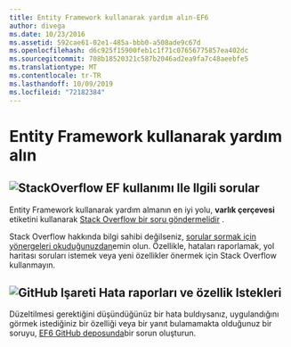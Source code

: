 ```yaml
---
title: Entity Framework kullanarak yardım alın-EF6
author: divega
ms.date: 10/23/2016
ms.assetid: 592cae61-02e1-485a-bbb0-a508ade9c67d
ms.openlocfilehash: d6c925f15900feb1c1f71c07656775857ea402dc
ms.sourcegitcommit: 708b18520321c587b2046ad2ea9fa7c48aeebfe5
ms.translationtype: MT
ms.contentlocale: tr-TR
ms.lasthandoff: 10/09/2019
ms.locfileid: "72182384"
---
```

# <a name="get-help-using-entity-framework"></a>Entity Framework kullanarak yardım alın
## <a name="stackoverflowef6mediastackoverflowpng-questions-about-using-ef"></a>![StackOverflow](~/ef6/media/stackoverflow.png) EF kullanımı Ile Ilgili sorular  

Entity Framework kullanarak yardım almanın en iyi yolu, **varlık çerçevesi** etiketini kullanarak [Stack Overflow bir soru göndermelidir](https://stackoverflow.com/questions/ask) .  

Stack Overflow hakkında bilgi sahibi değilseniz, [sorular sormak için yönergeleri okuduğunuzdan](https://stackoverflow.com/help/asking)emin olun. Özellikle, hataları raporlamak, yol haritası soruları istemek veya yeni özellikler önermek için Stack Overflow kullanmayın.  

## <a name="github-markef6mediagithub-mark-32pxpng-bug-reports-and-feature-requests"></a>![GitHub Işareti](~/ef6/media/github-mark-32px.png) Hata raporları ve özellik Istekleri  

Düzeltilmesi gerektiğini düşündüğünüz bir hata buldıysanız, uygulandığını görmek istediğiniz bir özelliği veya bir yanıt bulamamakta olduğunuz bir soruyu, [EF6 GitHub deposunda](https://github.com/aspnet/EntityFramework6/issues)bir sorun oluşturun.
